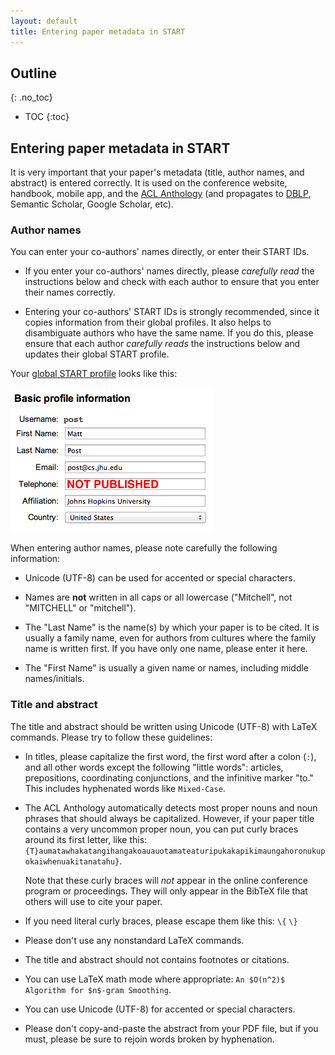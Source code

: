 ```yaml
---
layout: default
title: Entering paper metadata in START
---
```


## Outline
{: .no_toc}

- TOC
{:toc}

## Entering paper metadata in START

It is very important that your paper's metadata (title, author names, and abstract) is entered correctly.
It is used on the conference website, handbook, mobile app, and the [ACL Anthology](https://www.aclweb.org/anthology/) (and propagates to [DBLP](https://dblp.uni-trier.de), Semantic Scholar, Google Scholar, etc).

### Author names

You can enter your co-authors' names directly, or enter their START IDs.

- If you enter your co-authors' names directly, please *carefully read* the instructions below and check with each author to ensure that you enter their names correctly.

- Entering your co-authors' START IDs is strongly recommended, since it copies information from their global profiles. It also helps to disambiguate authors who have the same name. If you do this, please ensure that each author *carefully reads* the instructions below and updates their global START profile.

Your [global START profile](https://www.softconf.com/l/super/scmd.cgi?ucmd=updateProfile) looks like this:

![Picture of Softconf user info fields](images/start/userinfo.png)

When entering author names, please note carefully the following information:

* Unicode (UTF-8) can be used for accented or special characters.

* Names are **not** written in all caps or all lowercase ("Mitchell", not "MITCHELL" or "mitchell").

* The "Last Name" is the name(s) by which your paper is to be cited.
  It is usually a family name, even for authors from cultures where the family name is written first.
  If you have only one name, please enter it here.

* The "First Name" is usually a given name or names, including middle names/initials.

### Title and abstract

The title and abstract should be written using Unicode (UTF-8) with LaTeX commands.
Please try to follow these guidelines:

 - In titles, please capitalize the first word, the first word
   after a colon (`:`), and all other words except the following
   "little words": articles, prepositions, coordinating
   conjunctions, and the infinitive marker "to." This includes
   hyphenated words like `Mixed-Case`.

 - The ACL Anthology automatically detects most proper nouns and noun
   phrases that should always be capitalized. However, if your paper
   title contains a very uncommon proper noun, you can put curly
   braces around its first letter, like this:
   `{T}aumatawhakatangihangakoauauotamateaturipukakapikimaungahoronukupokaiwhenuakitanatahu}`.
 
   Note that these curly braces will _not_ appear in the online
   conference program or proceedings. They will only appear in the
   BibTeX file that others will use to cite your paper.

 - If you need literal curly braces, please escape them like this:
   `\{` `\}`

 - Please don't use any nonstandard LaTeX commands.

 - The title and abstract should not contains footnotes or citations.

 - You can use LaTeX math mode where appropriate: `An $O(n^2)$
   Algorithm for $n$-gram Smoothing`.

 - You can use Unicode (UTF-8) for accented or special characters.

 - Please don't copy-and-paste the abstract from your PDF file, but if
   you must, please be sure to rejoin words broken by hyphenation.

